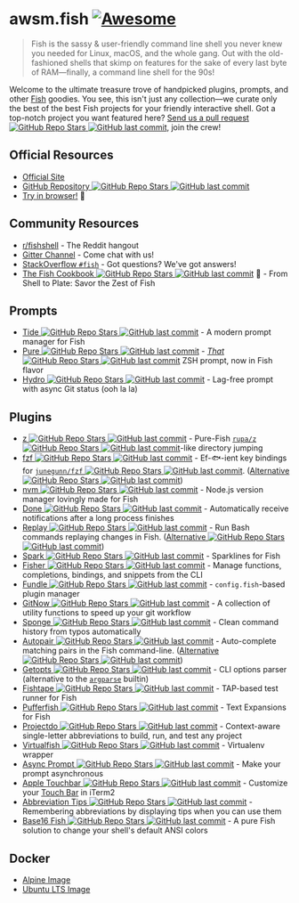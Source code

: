 # awsm.fish [![Awesome](https://awesome.re/badge.svg)](https://awesome.re)

> Fish is the sassy & user-friendly command line shell you never knew you needed for Linux, macOS, and the whole gang. Out with the old-fashioned shells that skimp on features for the sake of every last byte of RAM—finally, a command line shell for the 90s!

Welcome to the ultimate treasure trove of handpicked plugins, prompts, and other [Fish](https://fishshell.com/) goodies. You see, this isn't just any collection—we curate only the best of the best Fish projects for your friendly interactive shell. Got a top-notch project you want featured here? [Send us a pull request ![GitHub Repo Stars](https://img.shields.io/github/stars/jorgebucaran/awesome-fish) ![GitHub last commit](https://img.shields.io/github/last-commit/jorgebucaran/awesome-fish)](https://github.com/jorgebucaran/awesome-fish/fork), join the crew!

## Official Resources

- [Official Site](https://fishshell.com)
- [GitHub Repository ![GitHub Repo Stars](https://img.shields.io/github/stars/fish-shell/fish-shell) ![GitHub last commit](https://img.shields.io/github/last-commit/fish-shell/fish-shell)](https://github.com/fish-shell/fish-shell)
- [Try in browser!](https://rootnroll.com/d/fish-shell/) 🍤

## Community Resources

- [r/fishshell](https://www.reddit.com/r/fishshell) - The Reddit hangout
- [Gitter Channel](https://gitter.im/fish-shell/fish-shell) - Come chat with us!
- [StackOverflow `#fish`](https://stackoverflow.com/questions/tagged/fish) - Got questions? We've got answers!
- [The Fish Cookbook ![GitHub Repo Stars](https://img.shields.io/github/stars/jorgebucaran/cookbook.fish) ![GitHub last commit](https://img.shields.io/github/last-commit/jorgebucaran/cookbook.fish)](https://github.com/jorgebucaran/cookbook.fish) 🦞 - From Shell to Plate: Savor the Zest of Fish 

## Prompts

- [Tide ![GitHub Repo Stars](https://img.shields.io/github/stars/IlanCosman/tide) ![GitHub last commit](https://img.shields.io/github/last-commit/IlanCosman/tide)](https://github.com/IlanCosman/tide) - A modern prompt manager for Fish
- [Pure ![GitHub Repo Stars](https://img.shields.io/github/stars/rafaelrinaldi/pure) ![GitHub last commit](https://img.shields.io/github/last-commit/rafaelrinaldi/pure)](https://github.com/rafaelrinaldi/pure) - [_That_ ![GitHub Repo Stars](https://img.shields.io/github/stars/sindresorhus/pure) ![GitHub last commit](https://img.shields.io/github/last-commit/sindresorhus/pure)](https://github.com/sindresorhus/pure) ZSH prompt, now in Fish flavor
- [Hydro ![GitHub Repo Stars](https://img.shields.io/github/stars/jorgebucaran/hydro) ![GitHub last commit](https://img.shields.io/github/last-commit/jorgebucaran/hydro)](https://github.com/jorgebucaran/hydro) - Lag-free prompt with async Git status (ooh la la)

## Plugins

- [z ![GitHub Repo Stars](https://img.shields.io/github/stars/jethrokuan/z) ![GitHub last commit](https://img.shields.io/github/last-commit/jethrokuan/z)](https://github.com/jethrokuan/z) - Pure-Fish [`rupa/z` ![GitHub Repo Stars](https://img.shields.io/github/stars/rupa/z) ![GitHub last commit](https://img.shields.io/github/last-commit/rupa/z)](https://github.com/rupa/z)-like directory jumping
- [fzf ![GitHub Repo Stars](https://img.shields.io/github/stars/PatrickF1/fzf.fish) ![GitHub last commit](https://img.shields.io/github/last-commit/PatrickF1/fzf.fish)](https://github.com/PatrickF1/fzf.fish) - Ef-🐟-ient key bindings for [`junegunn/fzf` ![GitHub Repo Stars](https://img.shields.io/github/stars/junegunn/fzf) ![GitHub last commit](https://img.shields.io/github/last-commit/junegunn/fzf)](https://github.com/junegunn/fzf). ([Alternative ![GitHub Repo Stars](https://img.shields.io/github/stars/jethrokuan/fzf) ![GitHub last commit](https://img.shields.io/github/last-commit/jethrokuan/fzf)](https://github.com/jethrokuan/fzf))
- [nvm ![GitHub Repo Stars](https://img.shields.io/github/stars/jorgebucaran/nvm.fish) ![GitHub last commit](https://img.shields.io/github/last-commit/jorgebucaran/nvm.fish)](https://github.com/jorgebucaran/nvm.fish) - Node.js version manager lovingly made for Fish
- [Done ![GitHub Repo Stars](https://img.shields.io/github/stars/franciscolourenco/done) ![GitHub last commit](https://img.shields.io/github/last-commit/franciscolourenco/done)](https://github.com/franciscolourenco/done) - Automatically receive notifications after a long process finishes
- [Replay ![GitHub Repo Stars](https://img.shields.io/github/stars/jorgebucaran/replay.fish) ![GitHub last commit](https://img.shields.io/github/last-commit/jorgebucaran/replay.fish)](https://github.com/jorgebucaran/replay.fish) - Run Bash commands replaying changes in Fish. ([Alternative ![GitHub Repo Stars](https://img.shields.io/github/stars/edc/bass) ![GitHub last commit](https://img.shields.io/github/last-commit/edc/bass)](https://github.com/edc/bass))
- [Spark ![GitHub Repo Stars](https://img.shields.io/github/stars/jorgebucaran/spark.fish) ![GitHub last commit](https://img.shields.io/github/last-commit/jorgebucaran/spark.fish)](https://github.com/jorgebucaran/spark.fish) - Sparklines for Fish
- [Fisher ![GitHub Repo Stars](https://img.shields.io/github/stars/jorgebucaran/fisher) ![GitHub last commit](https://img.shields.io/github/last-commit/jorgebucaran/fisher)](https://github.com/jorgebucaran/fisher) - Manage functions, completions, bindings, and snippets from the CLI
- [Fundle ![GitHub Repo Stars](https://img.shields.io/github/stars/danhper/fundle) ![GitHub last commit](https://img.shields.io/github/last-commit/danhper/fundle)](https://github.com/danhper/fundle) - `config.fish`-based plugin manager
- [GitNow ![GitHub Repo Stars](https://img.shields.io/github/stars/joseluisq/gitnow) ![GitHub last commit](https://img.shields.io/github/last-commit/joseluisq/gitnow)](https://github.com/joseluisq/gitnow) - A collection of utility functions to speed up your git workflow
- [Sponge ![GitHub Repo Stars](https://img.shields.io/github/stars/meaningful-ooo/sponge) ![GitHub last commit](https://img.shields.io/github/last-commit/meaningful-ooo/sponge)](https://github.com/meaningful-ooo/sponge) - Clean command history from typos automatically
- [Autopair ![GitHub Repo Stars](https://img.shields.io/github/stars/jorgebucaran/autopair.fish) ![GitHub last commit](https://img.shields.io/github/last-commit/jorgebucaran/autopair.fish)](https://github.com/jorgebucaran/autopair.fish) - Auto-complete matching pairs in the Fish command-line. ([Alternative ![GitHub Repo Stars](https://img.shields.io/github/stars/laughedelic/pisces) ![GitHub last commit](https://img.shields.io/github/last-commit/laughedelic/pisces)](https://github.com/laughedelic/pisces))
- [Getopts ![GitHub Repo Stars](https://img.shields.io/github/stars/jorgebucaran/getopts.fish) ![GitHub last commit](https://img.shields.io/github/last-commit/jorgebucaran/getopts.fish)](https://github.com/jorgebucaran/getopts.fish) - CLI options parser (alternative to the [`argparse`](https://fishshell.com/docs/current/cmds/argparse.html) builtin)
- [Fishtape ![GitHub Repo Stars](https://img.shields.io/github/stars/jorgebucaran/fishtape) ![GitHub last commit](https://img.shields.io/github/last-commit/jorgebucaran/fishtape)](https://github.com/jorgebucaran/fishtape) - TAP-based test runner for Fish
- [Pufferfish ![GitHub Repo Stars](https://img.shields.io/github/stars/nickeb96/puffer-fish) ![GitHub last commit](https://img.shields.io/github/last-commit/nickeb96/puffer-fish)](https://github.com/nickeb96/puffer-fish) - Text Expansions for Fish
- [Projectdo ![GitHub Repo Stars](https://img.shields.io/github/stars/paldepind/projectdo) ![GitHub last commit](https://img.shields.io/github/last-commit/paldepind/projectdo)](https://github.com/paldepind/projectdo) - Context-aware single-letter abbreviations to build, run, and test any project
- [Virtualfish ![GitHub Repo Stars](https://img.shields.io/github/stars/adambrenecki/virtualfish) ![GitHub last commit](https://img.shields.io/github/last-commit/adambrenecki/virtualfish)](https://github.com/adambrenecki/virtualfish) - Virtualenv wrapper
- [Async Prompt ![GitHub Repo Stars](https://img.shields.io/github/stars/acomagu/fish-async-prompt) ![GitHub last commit](https://img.shields.io/github/last-commit/acomagu/fish-async-prompt)](https://github.com/acomagu/fish-async-prompt) - Make your prompt asynchronous
- [Apple Touchbar ![GitHub Repo Stars](https://img.shields.io/github/stars/rodrigobdz/fish-apple-touchbar) ![GitHub last commit](https://img.shields.io/github/last-commit/rodrigobdz/fish-apple-touchbar)](https://github.com/rodrigobdz/fish-apple-touchbar) - Customize your [Touch Bar](https://developer.apple.com/design/human-interface-guidelines/macos/touch-bar/touch-bar-overview) in iTerm2
- [Abbreviation Tips ![GitHub Repo Stars](https://img.shields.io/github/stars/Gazorby/fish-abbreviation-tips) ![GitHub last commit](https://img.shields.io/github/last-commit/Gazorby/fish-abbreviation-tips)](https://github.com/Gazorby/fish-abbreviation-tips) - Remembering abbreviations by displaying tips when you can use them
- [Base16 Fish ![GitHub Repo Stars](https://img.shields.io/github/stars/FabioAntunes/base16-fish-shell) ![GitHub last commit](https://img.shields.io/github/last-commit/FabioAntunes/base16-fish-shell)](https://github.com/FabioAntunes/base16-fish-shell) - A pure Fish solution to change your shell's default ANSI colors

## Docker

- [Alpine Image](https://hub.docker.com/r/purefish/docker-fish)
- [Ubuntu LTS Image](https://hub.docker.com/r/dideler/fish-shell)
